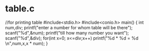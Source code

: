 # table.c
//for printing table
#include<stdio.h>
#include<conio.h>
main()
{
int num,div;
printf("enter a number for whom table will be there");
scanf("%d",&num);
printf("till how many number you want");
scanf("%d",&div);
for(int x=0; x<=div;x++)
   printf("%d * %d = %d \n",num,x,x * num); }

